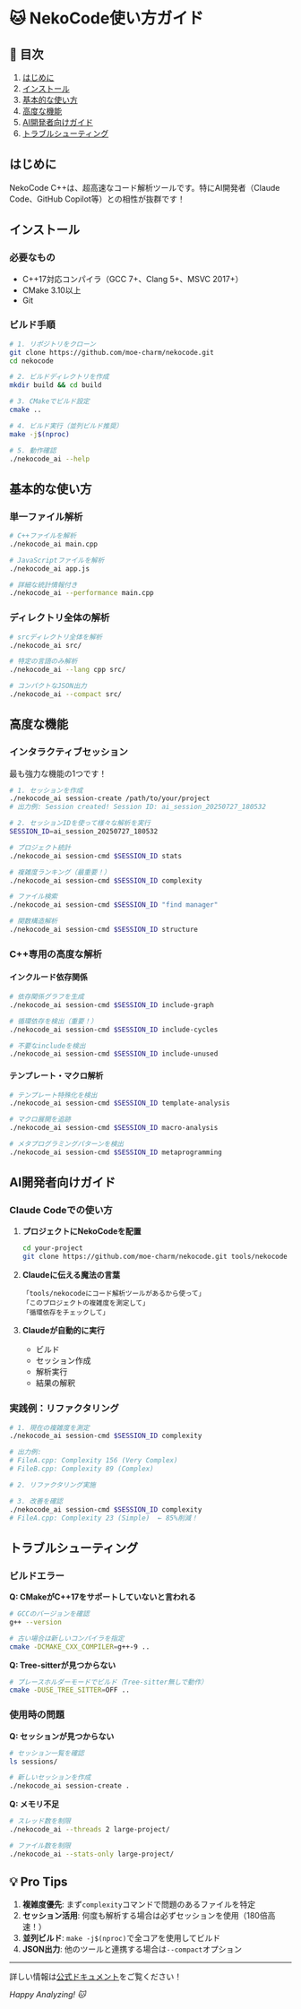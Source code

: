 # 🐱 NekoCode使い方ガイド

## 📖 目次

1. [はじめに](#はじめに)
2. [インストール](#インストール)
3. [基本的な使い方](#基本的な使い方)
4. [高度な機能](#高度な機能)
5. [AI開発者向けガイド](#ai開発者向けガイド)
6. [トラブルシューティング](#トラブルシューティング)

## はじめに

NekoCode C++は、超高速なコード解析ツールです。特にAI開発者（Claude Code、GitHub Copilot等）との相性が抜群です！

## インストール

### 必要なもの
- C++17対応コンパイラ（GCC 7+、Clang 5+、MSVC 2017+）
- CMake 3.10以上
- Git

### ビルド手順

```bash
# 1. リポジトリをクローン
git clone https://github.com/moe-charm/nekocode.git
cd nekocode

# 2. ビルドディレクトリを作成
mkdir build && cd build

# 3. CMakeでビルド設定
cmake ..

# 4. ビルド実行（並列ビルド推奨）
make -j$(nproc)

# 5. 動作確認
./nekocode_ai --help
```

## 基本的な使い方

### 単一ファイル解析

```bash
# C++ファイルを解析
./nekocode_ai main.cpp

# JavaScriptファイルを解析
./nekocode_ai app.js

# 詳細な統計情報付き
./nekocode_ai --performance main.cpp
```

### ディレクトリ全体の解析

```bash
# srcディレクトリ全体を解析
./nekocode_ai src/

# 特定の言語のみ解析
./nekocode_ai --lang cpp src/

# コンパクトなJSON出力
./nekocode_ai --compact src/
```

## 高度な機能

### インタラクティブセッション

最も強力な機能の1つです！

```bash
# 1. セッションを作成
./nekocode_ai session-create /path/to/your/project
# 出力例: Session created! Session ID: ai_session_20250727_180532

# 2. セッションIDを使って様々な解析を実行
SESSION_ID=ai_session_20250727_180532

# プロジェクト統計
./nekocode_ai session-cmd $SESSION_ID stats

# 複雑度ランキング（最重要！）
./nekocode_ai session-cmd $SESSION_ID complexity

# ファイル検索
./nekocode_ai session-cmd $SESSION_ID "find manager"

# 関数構造解析
./nekocode_ai session-cmd $SESSION_ID structure
```

### C++専用の高度な解析

#### インクルード依存関係

```bash
# 依存関係グラフを生成
./nekocode_ai session-cmd $SESSION_ID include-graph

# 循環依存を検出（重要！）
./nekocode_ai session-cmd $SESSION_ID include-cycles

# 不要なincludeを検出
./nekocode_ai session-cmd $SESSION_ID include-unused
```

#### テンプレート・マクロ解析

```bash
# テンプレート特殊化を検出
./nekocode_ai session-cmd $SESSION_ID template-analysis

# マクロ展開を追跡
./nekocode_ai session-cmd $SESSION_ID macro-analysis

# メタプログラミングパターンを検出
./nekocode_ai session-cmd $SESSION_ID metaprogramming
```

## AI開発者向けガイド

### Claude Codeでの使い方

1. **プロジェクトにNekoCodeを配置**
   ```bash
   cd your-project
   git clone https://github.com/moe-charm/nekocode.git tools/nekocode
   ```

2. **Claudeに伝える魔法の言葉**
   ```
   「tools/nekocodeにコード解析ツールがあるから使って」
   「このプロジェクトの複雑度を測定して」
   「循環依存をチェックして」
   ```

3. **Claudeが自動的に実行**
   - ビルド
   - セッション作成
   - 解析実行
   - 結果の解釈

### 実践例：リファクタリング

```bash
# 1. 現在の複雑度を測定
./nekocode_ai session-cmd $SESSION_ID complexity

# 出力例:
# FileA.cpp: Complexity 156 (Very Complex)
# FileB.cpp: Complexity 89 (Complex)

# 2. リファクタリング実施

# 3. 改善を確認
./nekocode_ai session-cmd $SESSION_ID complexity
# FileA.cpp: Complexity 23 (Simple)  ← 85%削減！
```

## トラブルシューティング

### ビルドエラー

**Q: CMakeがC++17をサポートしていないと言われる**
```bash
# GCCのバージョンを確認
g++ --version

# 古い場合は新しいコンパイラを指定
cmake -DCMAKE_CXX_COMPILER=g++-9 ..
```

**Q: Tree-sitterが見つからない**
```bash
# プレースホルダーモードでビルド（Tree-sitter無しで動作）
cmake -DUSE_TREE_SITTER=OFF ..
```

### 使用時の問題

**Q: セッションが見つからない**
```bash
# セッション一覧を確認
ls sessions/

# 新しいセッションを作成
./nekocode_ai session-create .
```

**Q: メモリ不足**
```bash
# スレッド数を制限
./nekocode_ai --threads 2 large-project/

# ファイル数を制限
./nekocode_ai --stats-only large-project/
```

## 💡 Pro Tips

1. **複雑度優先**: まず`complexity`コマンドで問題のあるファイルを特定
2. **セッション活用**: 何度も解析する場合は必ずセッションを使用（180倍高速！）
3. **並列ビルド**: `make -j$(nproc)`で全コアを使用してビルド
4. **JSON出力**: 他のツールと連携する場合は`--compact`オプション

---

詳しい情報は[公式ドキュメント](https://github.com/moe-charm/nekocode)をご覧ください！

*Happy Analyzing! 🐱*